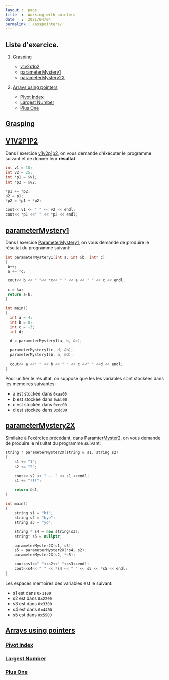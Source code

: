 ```yaml
---
layout :  page
title  :  Working with pointers
date   :  2021/04/04  
permalink : /asspointers/
---
```



## Liste d'exercice.


1. [Grasping](#grasping)
    - [v1v2p1p2](#v1v2p1p2)
    - [parameterMystery1](#parmystery1)
    - [parameterMystery2X](#parmystery2)

2. [Arrays using pointers](#arrays)
    - [Pivot Index](#pivotIndex)
    - [Largest Number](#largestNumber)
    - [Plus One](#PlusOne)

## [Grasping](#grasping)
<a name='grasping'></a>


## [V1V2P1P2](#v1v2p1p2)
<a name='v1v2p1p2'></a>

Dans l'exercice
[v1v2p1p2](https://www.codestepbystep.com/problem/view/cpp/pointers/v1v2p1p2),
on vous demande d'éxécuter le programme suivant et de donner leur **résultat**.

```cpp
int v1 = 10;
int v2 = 25;
int *p1 = &v1;
int *p2 = &v2;

*p1 += *p2;
p2 = p1;
*p2 = *p1 + *p2;

cout<< v1 << " " << v2 << endl;
cout<< *p1 <<" " << *p2 << endl;
```


## [parameterMystery1](#parmystery1)
<a name='parameterMystery1'>

Dans l'exercice [ParameterMystery1](https://www.codestepbystep.com/problem/view/cpp/pointers/parameterMystery1), on vous demande de produire le résultat du programme suivant:

```cpp
int parameterMystery1(int a, int &b, int* c)
{
 b++;
 a += *c;

 cout<< b << " "<< *c<< " " << a << " " << c << endl;

 c = &a;
 return a-b;
}

int main()
{
  int a = 4;
  int b = 8;
  int c = -3;
  int d;

  d = parameterMystery1(a, b, &c);

  parameterMystery1(c, d, &b);
  parameterMystery1(b, a, &d);

  cout<< a <<" " << b << " " << c <<" " <<d << endl;
}
```

Pour unifier le résultat, on suppose que les les variables sont stockées dans
les mémoires suivantes:

- a est stockée dans `0xaa00`
- b est stockée dans `0xbb00`
- c est stockée dans `0xcc00`
- d est stockée dans `0xdd00`

## [parameterMystery2X](#parmystery2)
<a name='parmystery2'>

Similaire à l'exércice précédant, dans
[ParamterMyster2](https://www.codestepbystep.com/problem/view/cpp/pointers/parameterMystery2X),
on vous demande de produire le résultat du programme suivant:


```cpp
string * parameterMyster2X(string & s1, string s2)
{
    s1 += "1";
    s2 += "2";

    cout<< s2 << " -- " << s1 <<endl;
    s1 += "!!!";

    return &s1;
}

int main()
{
    string s1 = "hi";
    string s2 = "bye";
    string s3 = "yo";

    string * s4 = new string(s3);
    string* s5 = nullptr;

    parameterMyster2X(s1, s3);
    s5 = parameterMyster2X(*s4, s2);
    parameterMyster2X(s2, *s5);

    cout<<s1<<" "<<s2<<" "<<s3<<endl;
    cout<<s4<< " " << *s4 << " " << s5 << *s5 << endl;
}
```

Les espaces mémoires des variables est le suivant:

- s1 est dans `0x1100`
- s2 est dans `0x2200`
- s3 est dans `0x3300`
- s4 est dans `0x4400`
- s5 est dans `0x5500`




## [Arrays using pointers](#arrays)
<a name='arrays'>

### [Pivot Index](#pivotIndex)
<a name='pivotIndex'>


### [Largest Number](#largestNumber)
<a name='largestNumber'>

### [Plus One](#PlusOne)
<a name='PlusOne'>

